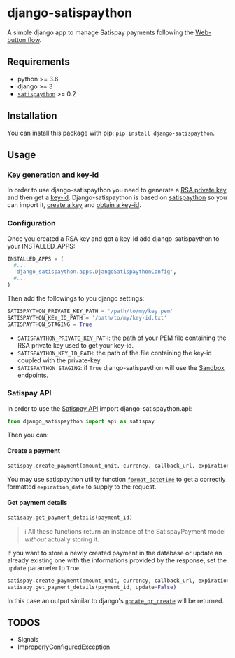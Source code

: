 # django-satispaython

A simple django app to manage Satispay payments following the [Web-button flow](https://developers.satispay.com/docs/web-button-pay).

## Requirements

* python >= 3.6
* django >= 3
* [`satispaython`](https://github.com/otto-torino/satispaython) >= 0.2

## Installation

You can install this package with pip: `pip install django-satispaython`.

## Usage

### Key generation and key-id

In order to use django-satispaython you need to generate a [RSA private key](https://developers.satispay.com/reference#genereate-rsa-keys) and then get a [key-id](https://developers.satispay.com/reference#keyid).
Django-satispaython is based on [satispaython](https://github.com/otto-torino/satispaython) so you can import it, [create a key](https://github.com/otto-torino/satispaython#key-generation) and [obtain a key-id](https://github.com/otto-torino/satispaython#obtain-a-key-id-using-a-token).

### Configuration

Once you created a RSA key and got a key-id add django-satispaython to your INSTALLED_APPS:

```python
INSTALLED_APPS = (
  #...
  'django_satispaython.apps.DjangoSatispaythonConfig',
  #...
)
```

Then add the followings to you django settings:

```python
SATISPAYTHON_PRIVATE_KEY_PATH = '/path/to/my/key.pem'
SATISPAYTHON_KEY_ID_PATH = '/path/to/my/key-id.txt'
SATISPAYTHON_STAGING = True
```

* `SATISPAYTHON_PRIVATE_KEY_PATH`: the path of your PEM file containing the RSA private key used to get your key-id.
* `SATISPAYTHON_KEY_ID_PATH`: the path of the file containing the key-id coupled with the private-key.
* `SATISPAYTHON_STAGING`: if `True` django-satispaython will use the [Sandbox](https://developers.satispay.com/docs/sandbox-account) endpoints.

### Satispay API

In order to use the [Satispay API](https://developers.satispay.com/reference) import django-satispaython.api:

```python
from django_satispaython import api as satispay
```

Then you can:

#### Create a payment

```python
satispay.create_payment(amount_unit, currency, callback_url, expiration_date=None, external_code=None, metadata=None, idempotency_key=None)
```

You may use satispaython utility function [`format_datetime`](https://github.com/otto-torino/satispaython#create-a-payment) to get a correctly formatted `expiration_date` to supply to the request.

#### Get payment details

```python
satisapy.get_payment_details(payment_id)
```

> :information_source: All these functions return an instance of the SatispayPayment model *without* actually storing it.

If you want to store a newly created payment in the database or update an already existing one with the informations provided by the response, set the `update` parameter to `True`.

```python
satispay.create_payment(amount_unit, currency, callback_url, expiration_date=None, external_code=None, metadata=None, idempotency_key=None, update=False)
satisapy.get_payment_details(payment_id, update=False)
```

In this case an output similar to django's [`update_or_create`](https://docs.djangoproject.com/en/3.1/ref/models/querysets/#update-or-create) will be returned.

## TODOS

* Signals
* ImproperlyConfiguredException
